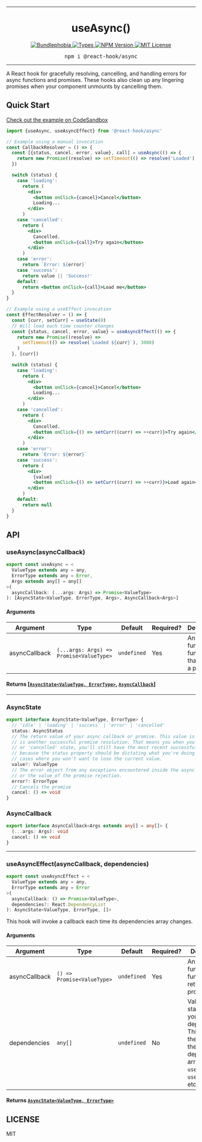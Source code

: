 <hr>
<div align="center">
  <h1 align="center">
    useAsync()
  </h1>
</div>

<p align="center">
  <a href="https://bundlephobia.com/result?p=@react-hook/async">
    <img alt="Bundlephobia" src="https://img.shields.io/bundlephobia/minzip/@react-hook/async?style=for-the-badge&labelColor=24292e">
  </a>
  <a aria-label="Types" href="https://www.npmjs.com/package/@react-hook/async">
    <img alt="Types" src="https://img.shields.io/npm/types/@react-hook/async?style=for-the-badge&labelColor=24292e">
  </a>
  <!--
  <a aria-label="Code coverage report" href="https://codecov.io/gh/jaredLunde/react-hook">
    <img alt="Code coverage" src="https://img.shields.io/codecov/c/gh/jaredLunde/react-hook?style=for-the-badge&labelColor=24292e">
  </a>
  <a aria-label="Build status" href="https://travis-ci.com/jaredLunde/react-hook">
    <img alt="Build status" src="https://img.shields.io/travis/com/jaredLunde/react-hook?style=for-the-badge&labelColor=24292e">
  </a>
  -->
  <a aria-label="NPM version" href="https://www.npmjs.com/package/@react-hook/async">
    <img alt="NPM Version" src="https://img.shields.io/npm/v/@react-hook/async?style=for-the-badge&labelColor=24292e">
  </a>
  <a aria-label="License" href="https://jaredlunde.mit-license.org/">
    <img alt="MIT License" src="https://img.shields.io/npm/l/@react-hook/async?style=for-the-badge&labelColor=24292e">
  </a>
</p>

<pre align="center">npm i @react-hook/async</pre>
<hr>

A React hook for gracefully resolving, cancelling, and handling errors for async functions
and promises. These hooks also clean up any lingering promises when your component unmounts
by cancelling them.

## Quick Start

[Check out the example on CodeSandbox](https://codesandbox.io/s/react-hookasync-example-kdghe)

```jsx harmony
import {useAsync, useAsyncEffect} from '@react-hook/async'

// Example using a manual invocation
const CallbackResolver = () => {
  const [{status, cancel, error, value}, call] = useAsync(() => {
    return new Promise((resolve) => setTimeout(() => resolve('Loaded'), 3000))
  })

  switch (status) {
    case 'loading':
      return (
        <div>
          <button onClick={cancel}>Cancel</button>
          Loading...
        </div>
      )
    case 'cancelled':
      return (
        <div>
          Cancelled.
          <button onClick={call}>Try again</button>
        </div>
      )
    case 'error':
      return `Error: ${error}`
    case 'success':
      return value || 'Success!'
    default:
      return <button onClick={call}>Load me</button>
  }
}

// Example using a useEffect invocation
const EffectResolver = () => {
  const [curr, setCurr] = useState(0)
  // Will load each time counter changes
  const {status, cancel, error, value} = useAsyncEffect(() => {
    return new Promise((resolve) =>
      setTimeout(() => resolve(`Loaded ${curr}`), 3000)
    )
  }, [curr])

  switch (status) {
    case 'loading':
      return (
        <div>
          <button onClick={cancel}>Cancel</button>
          Loading...
        </div>
      )
    case 'cancelled':
      return (
        <div>
          Cancelled.
          <button onClick={() => setCurr((curr) => ++curr)}>Try again</button>
        </div>
      )
    case 'error':
      return `Error: ${error}`
    case 'success':
      return (
        <div>
          {value}
          <button onClick={() => setCurr((curr) => ++curr)}>Load again</button>
        </div>
      )
    default:
      return null
  }
}
```

## API

### useAsync(asyncCallback)

```ts
export const useAsync = <
  ValueType extends any = any,
  ErrorType extends any = Error,
  Args extends any[] = any[]
>(
  asyncCallback: (...args: Args) => Promise<ValueType>
): [AsyncState<ValueType, ErrorType, Args>, AsyncCallback<Args>]
```

#### Arguments

| Argument      | Type                                    | Default     | Required? | Description                                           |
| ------------- | --------------------------------------- | ----------- | --------- | ----------------------------------------------------- |
| asyncCallback | `(...args: Args) => Promise<ValueType>` | `undefined` | Yes       | An async function or function that returns a promise. |

#### Returns [[`AsyncState<ValueType, ErrorType>`](#asyncstate), [`AsyncCallback`](#asynccallback)]

---

### AsyncState

```ts
export interface AsyncState<ValueType, ErrorType> {
  // 'idle' | 'loading' | 'success' | 'error' | 'cancelled'
  status: AsyncStatus
  // The return value of your async callback or promise. This value is persisted until there
  // is another successful promise resolution. That means you when you're in an 'error', 'loading',
  // or 'cancelled' state, you'll still have the most recent successful value here. This is useful
  // because the status property should be dictating what you're doing in your UI and there are
  // cases where you won't want to lose the current value.
  value?: ValueType
  // The error object from any exceptions encountered inside the async function
  // or the value of the promise rejection.
  error?: ErrorType
  // Cancels the promise
  cancel: () => void
}
```

### AsyncCallback

```ts
export interface AsyncCallback<Args extends any[] = any[]> {
  (...args: Args): void
  cancel: () => void
}
```

---

### useAsyncEffect(asyncCallback, dependencies)

```ts
export const useAsyncEffect = <
  ValueType extends any = any,
  ErrorType extends any = Error
>(
  asyncCallback: () => Promise<ValueType>,
  dependencies?: React.DependencyList
): AsyncState<ValueType, ErrorType, []>
```

This hook will invoke a callback each time its dependencies array changes.

#### Arguments

| Argument      | Type                       | Default     | Required? | Description                                                                                                                      |
| ------------- | -------------------------- | ----------- | --------- | -------------------------------------------------------------------------------------------------------------------------------- |
| asyncCallback | `() => Promise<ValueType>` | `undefined` | Yes       | An async function or function that returns a promise.                                                                            |
| dependencies  | `any[]`                    | `undefined` | No        | Values or state that your callback depends on. This works the same as the dependencies array of `useEffect`, `useCallback`, etc. |

#### Returns [`AsyncState<ValueType, ErrorType>`](#asyncstate)

## LICENSE

MIT
